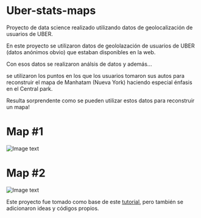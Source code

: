 # Uber-stats-maps
Proyecto de data science realizado utilizando datos de geolocalización de usuarios de UBER.

En este proyecto se utilizaron datos de geololazación de usuarios de UBER (datos anónimos obvio) que estaban disponibles en la web.

Con esos datos se realizaron análsis de datos y además...

se utilizaron los puntos en los que los usuarios tomaron sus autos para reconstruir el mapa de Manhatam (Nueva York) haciendo especial énfasis en el Central park.


Resulta sorprendente como se pueden utilizar estos datos para reconstruir un mapa!

# Map #1
![Image text](https://github.com/nicoambrosis/Uber-stats-maps/blob/main/UBER_Manhatam.png)

# Map #2
![Image text](https://github.com/nicoambrosis/Uber-stats-maps/blob/main/UBER_Manhatam_zoom_2.png)

Este proyecto fue tomado como base de este [tutorial](https://www.youtube.com/watch?v=Q73ADVZCqSU), pero también se adicionaron ideas y códigos propios.

